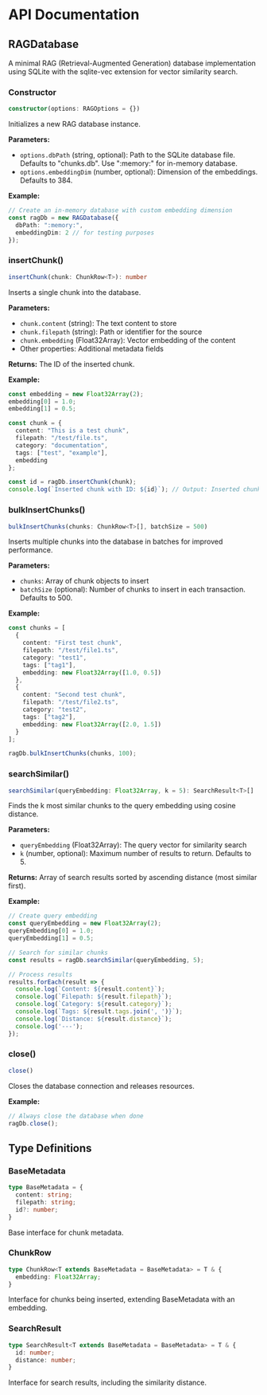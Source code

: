 # API Documentation

## RAGDatabase<T>

A minimal RAG (Retrieval-Augmented Generation) database implementation using SQLite with the sqlite-vec extension for vector similarity search.

### Constructor

```typescript
constructor(options: RAGOptions = {})
```

Initializes a new RAG database instance.

**Parameters:**
- `options.dbPath` (string, optional): Path to the SQLite database file. Defaults to "chunks.db". Use ":memory:" for in-memory database.
- `options.embeddingDim` (number, optional): Dimension of the embeddings. Defaults to 384.

**Example:**

```typescript
// Create an in-memory database with custom embedding dimension
const ragDb = new RAGDatabase({
  dbPath: ":memory:",
  embeddingDim: 2 // for testing purposes
});
```

### insertChunk()

```typescript
insertChunk(chunk: ChunkRow<T>): number
```

Inserts a single chunk into the database.

**Parameters:**
- `chunk.content` (string): The text content to store
- `chunk.filepath` (string): Path or identifier for the source
- `chunk.embedding` (Float32Array): Vector embedding of the content
- Other properties: Additional metadata fields

**Returns:** The ID of the inserted chunk.

**Example:**

```typescript
const embedding = new Float32Array(2);
embedding[0] = 1.0;
embedding[1] = 0.5;

const chunk = {
  content: "This is a test chunk",
  filepath: "/test/file.ts",
  category: "documentation",
  tags: ["test", "example"],
  embedding
};

const id = ragDb.insertChunk(chunk);
console.log(`Inserted chunk with ID: ${id}`); // Output: Inserted chunk with ID: 1
```

### bulkInsertChunks()

```typescript
bulkInsertChunks(chunks: ChunkRow<T>[], batchSize = 500)
```

Inserts multiple chunks into the database in batches for improved performance.

**Parameters:**
- `chunks`: Array of chunk objects to insert
- `batchSize` (optional): Number of chunks to insert in each transaction. Defaults to 500.

**Example:**

```typescript
const chunks = [
  {
    content: "First test chunk",
    filepath: "/test/file1.ts",
    category: "test1",
    tags: ["tag1"],
    embedding: new Float32Array([1.0, 0.5])
  },
  {
    content: "Second test chunk",
    filepath: "/test/file2.ts",
    category: "test2",
    tags: ["tag2"],
    embedding: new Float32Array([2.0, 1.5])
  }
];

ragDb.bulkInsertChunks(chunks, 100);
```

### searchSimilar()

```typescript
searchSimilar(queryEmbedding: Float32Array, k = 5): SearchResult<T>[]
```

Finds the k most similar chunks to the query embedding using cosine distance.

**Parameters:**
- `queryEmbedding` (Float32Array): The query vector for similarity search
- `k` (number, optional): Maximum number of results to return. Defaults to 5.

**Returns:** Array of search results sorted by ascending distance (most similar first).

**Example:**

```typescript
// Create query embedding
const queryEmbedding = new Float32Array(2);
queryEmbedding[0] = 1.0;
queryEmbedding[1] = 0.5;

// Search for similar chunks
const results = ragDb.searchSimilar(queryEmbedding, 5);

// Process results
results.forEach(result => {
  console.log(`Content: ${result.content}`);
  console.log(`Filepath: ${result.filepath}`);
  console.log(`Category: ${result.category}`);
  console.log(`Tags: ${result.tags.join(', ')}`);
  console.log(`Distance: ${result.distance}`);
  console.log('---');
});
```

### close()

```typescript
close()
```

Closes the database connection and releases resources.

**Example:**

```typescript
// Always close the database when done
ragDb.close();
```

## Type Definitions

### BaseMetadata

```typescript
type BaseMetadata = {
  content: string;
  filepath: string;
  id?: number;
}
```

Base interface for chunk metadata.

### ChunkRow<T>

```typescript
type ChunkRow<T extends BaseMetadata = BaseMetadata> = T & {
  embedding: Float32Array;
}
```

Interface for chunks being inserted, extending BaseMetadata with an embedding.

### SearchResult<T>

```typescript
type SearchResult<T extends BaseMetadata = BaseMetadata> = T & {
  id: number;
  distance: number;
}
```

Interface for search results, including the similarity distance.
